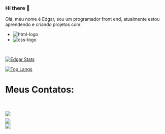 ### Hi there 👋

<!--
**edgarsousa21/edgarsousa21** is a ✨ _special_ ✨ repository because its `README.md` (this file) appears on your GitHub profile.
<br>

Here are some ideas to get you started:
<br>
<br>

- 🔭 I’m currently working on ...
- 🌱 I’m currently learning ...
- 👯 I’m looking to collaborate on ...
- 🤔 I’m looking for help with ...
- 💬 Ask me about ...
- 📫 How to reach me: ...
- 😄 Pronouns: ...
- ⚡ Fun fact: ...
-->
Olá, meu nome é Edgar, sou um programador front end, atualmente estou aprendendo e criando projetos com:
- <img src="https://img.shields.io/badge/HTML5-E34F26?style=for-the-badge&logo=html5&logoColor=white" alt="html-logo"/>
- <img src="https://img.shields.io/badge/CSS3-1572B6?style=for-the-badge&logo=css3&logoColor=white" alt="css-logo"/>
<br>

[![Edgar Stats](https://github-readme-stats.vercel.app/api?username=edgarsousa21)](https://github.com/anuraghazra/github-readme-stats)

[![Top Langs](https://github-readme-stats.vercel.app/api/top-langs/?username=edgarsousa21)](https://github.com/anuraghazra/github-readme-stats)

<h1>Meus Contatos:<h1/>

<a href="https://www.facebook.com/edgar.raphaeldesousa" target="_blank"><img src="https://img.shields.io/badge/Facebook-1877F2?style=for-the-badge&logo=facebook&logoColor=white"/><a/>
<br>
<a href="https://instagram.com/edgarraphaeldesousa?igshid=ZDdkNTZiNTM=" target="_blank"><img src="https://img.shields.io/badge/Instagram-E4405F?style=for-the-badge&logo=instagram&logoColor=white"/></a>
<br>
<a href="https://www.linkedin.com/in/edgar-raphael-de-sousa-081157146" target="_blank"><img src="https://img.shields.io/badge/LinkedIn-0077B5?style=for-the-badge&logo=linkedin&logoColor=white"/></a>



<!--e iniciando o aprendizado de Javascript e React.--> 



 
